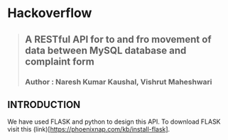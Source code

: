 # Hackoverflow

> ## A RESTful API for to and fro movement of data between MySQL database and complaint form
> ### Author : Naresh Kumar Kaushal, Vishrut Maheshwari

## INTRODUCTION

We have used FLASK and python to design this API. To download FLASK visit this (link)[https://phoenixnap.com/kb/install-flask]. 

